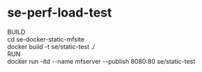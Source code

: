 # se-perf-load-test
 
 BUILD
 <br>
 cd se-docker-static-mfsite
 <br>
 docker build -t se/static-test ./
 <br>
 RUN
 <br>
 docker run -itd --name mfserver  --publish 8080:80 se/static-test

